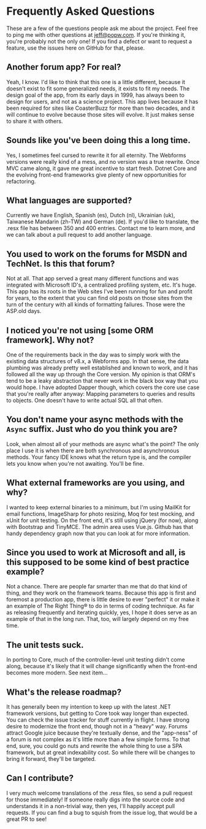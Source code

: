 # Frequently Asked Questions

These are a few of the questions people ask me about the project. Feel free to ping me with other questions at jeff@popw.com. If you're thinking it, you're probably not the only one! If you find a defect or want to request a feature, use the issues here on GitHub for that, please.

## Another forum app? For real?
Yeah, I know. I'd like to think that this one is a little different, because it doesn't exist to fit some generalized needs, it exists to fit my needs. The design goal of the app, from its early days in 1999, has always been to design for users, and not as a science project. This app lives because it has been required for sites like CoasterBuzz for more than two decades, and it will continue to evolve because those sites will evolve. It just makes sense to share it with others.

## Sounds like you've been doing this a long time.
Yes, I sometimes feel cursed to rewrite it for all eternity. The Webforms versions were really kind of a mess, and no version was a true rewrite. Once MVC came along, it gave me great incentive to start fresh. Dotnet Core and the evolving front-end frameworks give plenty of new opportunities for refactoring.

## What languages are supported?
Currently we have English, Spanish (es), Dutch (nl), Ukrainian (uk), Taiwanese Mandarin (zh-TW) and German (de). If you'd like to translate, the .resx file has between 350 and 400 entries. Contact me to learn more, and we can talk about a pull request to add another language.

## You used to work on the forums for MSDN and TechNet. Is this that forum?
Not at all. That app served a great many different functions and was integrated with Microsoft ID's, a centralized profiling system, etc. It's huge. This app has its roots in the Web sites I've been running for fun and profit for years, to the extent that you can find old posts on those sites from the turn of the century with all kinds of formatting failures. Those were the ASP.old days.

## I noticed you're not using [some ORM framework]. Why not?
One of the requirements back in the day was to simply work with the existing data structures of v8.x, a Webforms app. In that sense, the data plumbing was already pretty well established and known to work, and it has followed all the way up through the Core version. My opinion is that ORM's tend to be a leaky abstraction that never work in the black box way that you would hope. I have adopted Dapper though, which covers the core use case that you're really after anyway: Mapping parameters to queries and results to objects. One doesn't have to write actual SQL all that often.

## You don't name your async methods with the `Async` suffix. Just who do you think you are?
Look, when almost all of your methods are async what's the point? The only place I use it is when there are both synchronous and asynchronous methods. Your fancy IDE knows what the return type is, and the compiler lets you know when you're not awaiting. You'll be fine.

## What external frameworks are you using, and why?
I wanted to keep external binaries to a minimum, but I'm using MailKit for email functions, ImageSharp for photo resizing, Moq for test mocking, and xUnit for unit testing. On the front end, it's still using jQuery (for now), along with Bootstrap and TinyMCE. The admin area uses Vue.js. Github has that handy dependency graph now that you can look at for more information.

## Since you used to work at Microsoft and all, is this supposed to be some kind of best practice example?
Not a chance. There are people far smarter than me that do that kind of thing, and they work on the framework teams. Because this app is first and foremost a production app, there is little desire to ever "perfect" it or make it an example of The Right Thing® to do in terms of coding technique. As far as releasing frequently and iterating quickly, yes, I hope it does serve as an example of that in the long run. That, too, will largely depend on my free time.

## The unit tests suck.
In porting to Core, much of the controller-level unit testing didn't come along, because it's likely that it will change significantly when the front-end becomes more modern. See next item...

## What's the release roadmap?
It has generally been my intention to keep up with the latest .NET framework versions, but getting to Core took way longer than expected. You can check the issue tracker for stuff currently in flight. I have strong desire to modernize the front end, though not in a "heavy" way. Forums attract Google juice because they're textually dense, and the "app-ness" of a forum is not complex as it's little more than a few simple forms. To that end, sure, you could go nuts and rewrite the whole thing to use a SPA framework, but at great indexability cost. So while there will be changes to bring it forward, they'll be targeted.

## Can I contribute?
I very much welcome translations of the .resx files, so send a pull request for those immediately! If someone really digs into the source code and understands it in a non-trivial way, then yes, I'll happily accept pull requests. If you can find a bug to squish from the issue log, that would be a great PR to see!